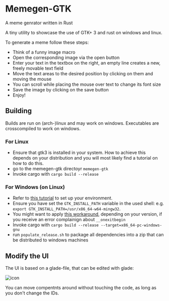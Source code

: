 # Memegen-GTK
A meme genrator written in Rust

A tiny utility to showcase the use of GTK+ 3 and rust on windows and linux.

To generate a meme follow these steps:
- Think of a funny image macro
- Open the corresponding image via the open button
- Enter your text in the textbox on the right,  an empty line creates a new, freely movable text field
- Move the text areas to the desired position by clicking on them and moving the mouse
- You can scroll while placing the mouse over text to change its font size
- Save the image by clicking on the save button
- Enjoy!


## Building
Builds are run on (arch-)linux and may work on windows. Executables are crosscompiled to work on windows.

### For Linux
- Ensure that gtk3 is installed in your system. How to achieve this depends on your distribution and you will most likely find a tutorial on how to do this.
- go to the memegen-gtk directoyr `memegen-gtk`
- Invoke cargo with `cargo build --release`

### For Windows (on Linux)
- Refer to [this tutorial](https://gtk-rs.org/docs-src/tutorial/cross) to set up your environment.
- Ensure you have set the `GTK_INSTALL_PATH` variable in the used shell: e.g. `export GTK_INSTALL_PATH=/usr/x86_64-w64-mingw32`.
- You might want to apply [this workaround](https://github.com/rust-lang/rust/issues/48272#issuecomment-429596397), depending on your version, if you receive an error complainign about `__onexitbegin`
- Invoke cargo with `cargo build --release --target=x86_64-pc-windows-gnu`
- run `populate_release.sh` to package all dependencies into a zip that can be distributed to windows machines 



## Modify the UI
The UI is based on a glade-file, that can be edited with glade:

![icon](doc/editor.jpg)

You can move compentnts around without touching the code, as long as you don't change the IDs.



